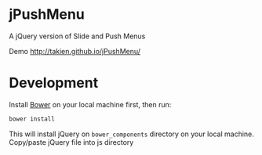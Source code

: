 # jPushMenu

A jQuery version of Slide and Push Menus

Demo http://takien.github.io/jPushMenu/


# Development

Install [Bower](http://bower.io) on your local machine first, then run:

```sh
bower install
```

This will install jQuery on `bower_components` directory on your local machine.
Copy/paste jQuery file into js directory
